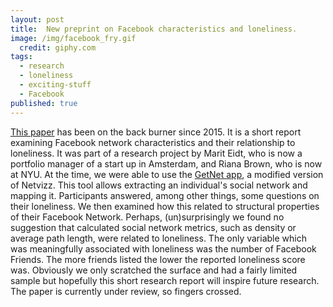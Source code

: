 ```yaml
---
layout: post
title:  New preprint on Facebook characteristics and loneliness.
image: /img/facebook_fry.gif
  credit: giphy.com
tags:
  - research
  - loneliness
  - exciting-stuff
  - Facebook
published: true
---
```


[This paper](https://psyarxiv.com/s2kya/) has been on the back burner since 2015. It is a short report examining Facebook network characteristics and their relationship to loneliness.  It was part of a research project by Marit Eidt, who is now a portfolio manager of a start up in Amsterdam, and Riana Brown, who is now at NYU. At the time, we were able to use the [GetNet app](http://thepoliticsofsystems.net/2015/01/the-end-of-netvizz/), a modified version of Netvizz. This tool allows extracting an individual's social network and mapping it. Participants answered, among other things, some questions on their loneliness. We then examined how this related to structural properties of their Facebook Network. Perhaps, (un)surprisingly we found no suggestion that calculated social network metrics, such as density or average path length, were related to loneliness. The only variable which was meaningfully associated with loneliness was the number of Facebook Friends. The more friends listed the lower the reported loneliness score was. Obviously we only scratched the surface and had a fairly limited sample but hopefully this short research report will inspire future research. The paper is currently under review, so fingers crossed.

